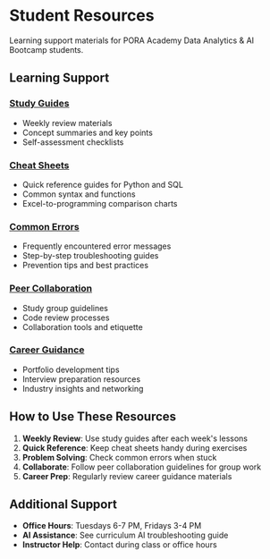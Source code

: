 # Student Resources

Learning support materials for PORA Academy Data Analytics & AI Bootcamp students.

## Learning Support

### [Study Guides](study-guides/)
- Weekly review materials
- Concept summaries and key points
- Self-assessment checklists

### [Cheat Sheets](cheat-sheets/)
- Quick reference guides for Python and SQL
- Common syntax and functions
- Excel-to-programming comparison charts

### [Common Errors](common-errors/)
- Frequently encountered error messages
- Step-by-step troubleshooting guides
- Prevention tips and best practices

### [Peer Collaboration](peer-collaboration/)
- Study group guidelines
- Code review processes
- Collaboration tools and etiquette

### [Career Guidance](career-guidance/)
- Portfolio development tips
- Interview preparation resources
- Industry insights and networking

## How to Use These Resources

1. **Weekly Review**: Use study guides after each week's lessons
2. **Quick Reference**: Keep cheat sheets handy during exercises
3. **Problem Solving**: Check common errors when stuck
4. **Collaborate**: Follow peer collaboration guidelines for group work
5. **Career Prep**: Regularly review career guidance materials

## Additional Support

- **Office Hours**: Tuesdays 6-7 PM, Fridays 3-4 PM
- **AI Assistance**: See curriculum AI troubleshooting guide
- **Instructor Help**: Contact during class or office hours